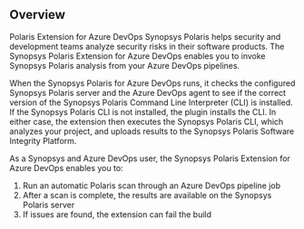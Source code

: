## Overview ##

Polaris Extension for Azure DevOps
Synopsys Polaris helps security and development teams analyze security risks in their software products. The Synopsys Polaris Extension for Azure DevOps enables you to invoke Synopsys Polaris analysis from your Azure DevOps pipelines. 

When the Synopsys Polaris for Azure DevOps runs, it checks the configured Synopsys Polaris server and the Azure DevOps agent to see if the correct version of the Synopsys Polaris Command Line Interpreter (CLI) is installed. If the Synopsys Polaris CLI is not installed, the plugin installs the CLI. In either case, the extension then executes the Synopsys Polaris CLI, which analyzes your project, and uploads results to the Synopsys Polaris Software Integrity Platform.

As a Synopsys and Azure DevOps user, the Synopsys Polaris Extension for Azure DevOps enables you to:
1. Run an automatic Polaris scan through an Azure DevOps pipeline job
2. After a scan is complete, the results are available on the Synopsys Polaris server
3. If issues are found, the extension can fail the build


